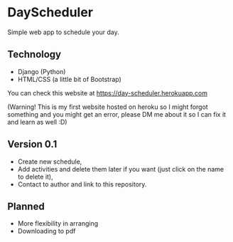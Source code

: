 # DayScheduler
Simple web app to schedule your day.

## Technology
- Django (Python)
- HTML/CSS (a little bit of Bootstrap)

You can check this website at https://day-scheduler.herokuapp.com 

(Warning! This is my first website hosted on heroku so I might forgot something and you might get an error, please DM me about it so I can fix it and learn as well :D)

## Version 0.1
- Create new schedule,
- Add activities and delete them later if you want (just click on the name to delete it),
- Contact to author and link to this repository.

## Planned
- More flexibility in arranging
- Downloading to pdf
